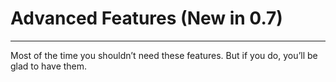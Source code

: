 # Advanced Features (New in 0.7)
-----

Most of the time you shouldn’t need these features. But if you do, you’ll be glad to have them.
